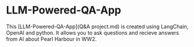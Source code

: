 # LLM-Powered-QA-App

This [LLM-Powered-QA-App](Q&A project.md) is created using LangChain, OpenAI and python. It allows you to ask questions and recieve answers from AI about Pearl Harbour in WW2.


